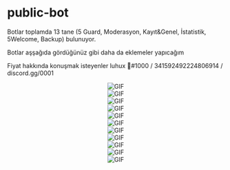 # public-bot

Botlar toplamda 13 tane (5 Guard, Moderasyon, Kayıt&Genel, İstatistik, 5Welcome, Backup) bulunuyor.

Botlar aşşağıda gördüğünüz gibi daha da eklemeler yapıcağım 

Fiyat hakkında konuşmak isteyenler luhux 🤮#1000 / 341592492224806914 / discord.gg/0001

<div align="center">
 <img alt="GIF" src="https://cdn.discordapp.com/attachments/946037586785361980/946351600228761620/unknown.png"/> 
</div>
<div align="center">
 <img alt="GIF" src="https://cdn.discordapp.com/attachments/946037586785361980/946351632843681872/unknown.png"/> 
</div>
<div align="center">
 <img alt="GIF" src="https://cdn.discordapp.com/attachments/946037586785361980/946352527971057705/unknown.png"/> 
</div>
<div align="center">
 <img alt="GIF" src="https://cdn.discordapp.com/attachments/946037586785361980/946352752748036126/unknown.png"/> 
</div>
<div align="center">
 <img alt="GIF" src="https://cdn.discordapp.com/attachments/946037586785361980/946353051961274398/unknown.png"/> 
</div>
<div align="center">
 <img alt="GIF" src="https://cdn.discordapp.com/attachments/946037586785361980/946353888821391400/unknown.png"/> 
</div>
<div align="center">
 <img alt="GIF" src="https://cdn.discordapp.com/attachments/946037586785361980/946354363960537138/unknown.png"/> 
</div>
<div align="center">
 <img alt="GIF" src="https://cdn.discordapp.com/attachments/946037586785361980/946354806090502144/unknown.png"/> 
</div>
<div align="center">
 <img alt="GIF" src="https://cdn.discordapp.com/attachments/946037586785361980/946355472531861525/unknown.png"/> 
</div>
<div align="center">
 <img alt="GIF" src="https://cdn.discordapp.com/attachments/946037586785361980/946357177185083412/unknown.png"/> 
</div>
<div align="center">
 <img alt="GIF" src="https://cdn.discordapp.com/attachments/946037586785361980/946357366272716850/unknown.png"/> 
</div>



